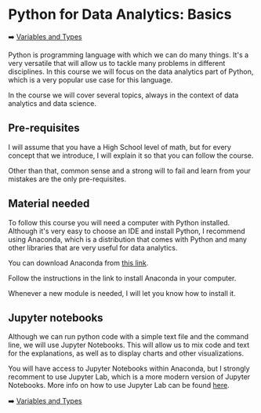 # Python for Data Analytics: Basics

:arrow_right: [Variables and Types](../block_01/02_variables_and_types/02_variables_and_types.md)

Python is programming language with which we can do many things. It's a very versatile that will allow us to tackle many problems in different disciplines. In this course we will focus on the data analytics part of Python, which is a very popular use case for this language.

In the course we will cover several topics, always in the context of data analytics and data science.

## Pre-requisites

I will assume that you have a High School level of math, but for every concept that we introduce, I will explain it so that you can follow the course.

Other than that, common sense and a strong will to fail and learn from your mistakes are the only pre-requisites.

## Material needed

To follow this course you will need a computer with Python installed. Although it's very easy to choose an IDE and install Python, I recommend using Anaconda, which is a distribution that comes with Python and many other libraries that are very useful for data analytics.

You can download Anaconda from [this link](https://docs.anaconda.com/anaconda/install/).

Follow the instructions in the link to install Anaconda in your computer.

Whenever a new module is needed, I will let you know how to install it.

## Jupyter notebooks

Although we can run python code with a simple text file and the command line, we will use Jupyter Notebooks. This will allow us to mix code and text for the explanations, as well as to display charts and other visualizations.

You will have access to Jupyter Notebooks within Anaconda, but I strongly recomment to use Jupyter Lab, which is a more modern version of Jupyter Notebooks. More info on how to use Jupyter Lab can be found [here](https://jupyterlab.readthedocs.io/en/latest/user/interface.html).

:arrow_right: [Variables and Types](../block_01/02_variables_and_types/02_variables_and_types.md)
